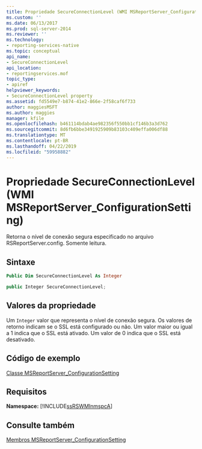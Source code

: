 ```yaml
---
title: Propriedade SecureConnectionLevel (WMI MSReportServer_ConfigurationSetting) | Microsoft Docs
ms.custom: ''
ms.date: 06/13/2017
ms.prod: sql-server-2014
ms.reviewer: ''
ms.technology:
- reporting-services-native
ms.topic: conceptual
api_name:
- SecureConnectionLevel
api_location:
- reportingservices.mof
topic_type:
- apiref
helpviewer_keywords:
- SecureConnectionLevel property
ms.assetid: fd5549e7-b874-41e2-866e-2f58caf6f733
author: maggiesMSFT
ms.author: maggies
manager: kfile
ms.openlocfilehash: b461114bdab4ae982356f550bb1cf146b3a3d762
ms.sourcegitcommit: 8d6fb6bbe3491925909b83103c409effa006df88
ms.translationtype: MT
ms.contentlocale: pt-BR
ms.lasthandoff: 04/22/2019
ms.locfileid: "59958882"
---
```

# <a name="secureconnectionlevel-property-wmi-msreportserverconfigurationsetting"></a>Propriedade SecureConnectionLevel (WMI MSReportServer_ConfigurationSetting)
  Retorna o nível de conexão segura especificado no arquivo RSReportServer.config. Somente leitura.  
  
## <a name="syntax"></a>Sintaxe  
  
```vb  
Public Dim SecureConnectionLevel As Integer  
```  
  
```csharp  
public Integer SecureConnectionLevel;  
```  
  
## <a name="property-values"></a>Valores da propriedade  
 Um `Integer` valor que representa o nível de conexão segura. Os valores de retorno indicam se o SSL está configurado ou não. Um valor maior ou igual a 1 indica que o SSL está ativado. Um valor de 0 indica que o SSL está desativado.  
  
## <a name="example-code"></a>Código de exemplo  
 [Classe MSReportServer_ConfigurationSetting](msreportserver-configurationsetting-class.md)  
  
## <a name="requirements"></a>Requisitos  
 **Namespace:** [!INCLUDE[ssRSWMInmspcA](../../includes/ssrswminmspca-md.md)]  
  
## <a name="see-also"></a>Consulte também  
 [Membros MSReportServer_ConfigurationSetting](msreportserver-configurationsetting-members.md)  
  
  
